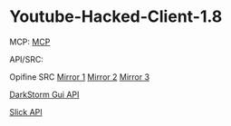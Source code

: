 # Youtube-Hacked-Client-1.8

MCP:
[MCP](http://www.modcoderpack.com/website/releases)

API/SRC:

Opifine SRC
[Mirror 1](http://adf.ly/5260216/optifine-src-mirror-1)
[Mirror 2](http://adf.ly/5260216/optifine-src-mirror-2)
[Mirror 3](http://adf.ly/5260216/optifine-src-mirror-3)

[DarkStorm Gui API](https://github.com/DarkStorm652/Minecraft-GUI-API)

[Slick API](http://slick.ninjacave.com/)

